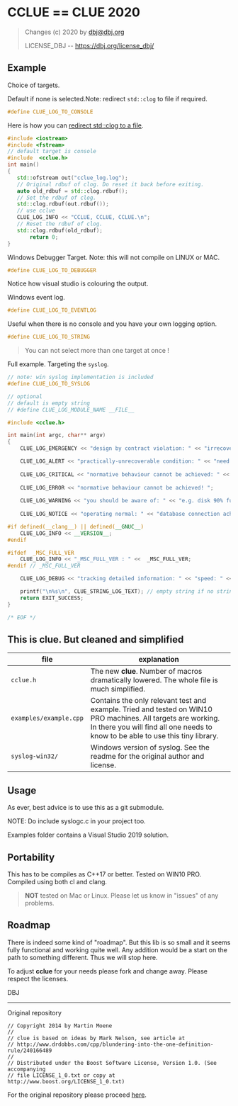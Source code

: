 
# CCLUE == CLUE 2020

> Changes (c) 2020 by dbj@dbj.org
>
> LICENSE_DBJ --  https://dbj.org/license_dbj/

## Example

Choice of targets. 

Default if none is selected.Note: redirect `std::clog` to file if required.
```cpp
#define CLUE_LOG_TO_CONSOLE
```
Here is how you can [redirect std::clog to a file](https://stackoverflow.com/a/34619037).
```cpp
#include <iostream>
#include <fstream>
// default target is console
#include  <cclue.h>
int main()
{
   std::ofstream out("cclue_log.log");
   // Original rdbuf of clog. Do reset it back before exiting.
   auto old_rdbuf = std::clog.rdbuf();
   // Set the rdbuf of clog.
   std::clog.rdbuf(out.rdbuf());
   // use cclue
   CLUE_LOG_INFO << "CCLUE, CCLUE, CCLUE.\n";
   // Reset the rdbuf of clog.
   std::clog.rdbuf(old_rdbuf);
	   return 0;
}
```
Windows Debugger Target. Note: this will not compile on LINUX or MAC. 
```cpp
#define CLUE_LOG_TO_DEBUGGER
```
Notice how visual studio is colouring the output.

Windows event log.
```cpp
#define CLUE_LOG_TO_EVENTLOG 
```
Useful when there is no console and you have your own logging option.
```cpp
#define CLUE_LOG_TO_STRING
```
> You can not select more than one target at once !

Full example. Targeting the `syslog`.
```cpp
// note: win syslog implementation is included
#define CLUE_LOG_TO_SYSLOG

// optional
// default is empty string
// #define CLUE_LOG_MODULE_NAME __FILE__

#include <cclue.h>

int main(int argc, char** argv)
{
	CLUE_LOG_EMERGENCY << "design by contract violation: " << "irrecoverable, terminating...";

	CLUE_LOG_ALERT << "practically-unrecoverable condition: " << "need more memory; trying hard, likely failing...";
	
	CLUE_LOG_CRITICAL << "normative behaviour cannot be achieved: " << "severe error";
	
	CLUE_LOG_ERROR << "normative behaviour cannot be achieved! ";
	
	CLUE_LOG_WARNING << "you should be aware of: " << "e.g. disk 90% full, please free some";
	
	CLUE_LOG_NOTICE << "operating normal: " << "database connection achieved";

#if defined(__clang__) || defined(__GNUC__)
	CLUE_LOG_INFO << __VERSION__;
#endif

#ifdef	_MSC_FULL_VER
	CLUE_LOG_INFO << "_MSC_FULL_VER : " <<  _MSC_FULL_VER;
#endif // _MSC_FULL_VER

	CLUE_LOG_DEBUG << "tracking detailed information: " << "speed: " << 3.14 << " m/s";

	printf("\n%s\n", CLUE_STRING_LOG_TEXT); // empty string if no string logging
	return EXIT_SUCCESS;
}

/* EOF */
```

## This is clue. But cleaned and simplified 

| file | explanation |
|------|-------------|
| `cclue.h` | The new **clue**. Number of macros dramatically lowered. The whole file is much simplified.
| `examples/example.cpp` | Contains the only relevant test and example. Tried and tested on WIN10 PRO machines. All targets are working. In there you will find all one needs to know to be able to use this tiny library.
| `syslog-win32/` | Windows version of syslog. See the readme for the original author and license. |

## Usage

As ever, best advice is to use this as a git submodule. 

NOTE: Do include syslogc.c in your project too. 

Examples folder contains a Visual Studio 2019 solution.

## Portability

This has to be compiles as C++17 or better. Tested on WIN10 PRO. Compiled using both cl and clang.

> **NOT** tested on Mac or Linux. Please let us know in "issues" of any problems.

## Roadmap 

There is indeed some kind of "roadmap". But this lib is so small and it seems fully functional and working quite well. Any addition would be a start on the path to something different. Thus we will stop here.

To adjust **cclue** for your needs please fork and change away. Please respect the licenses.

DBJ


---

Original repository

```
// Copyright 2014 by Martin Moene
//
// clue is based on ideas by Mark Nelson, see article at
// http://www.drdobbs.com/cpp/blundering-into-the-one-definition-rule/240166489
//
// Distributed under the Boost Software License, Version 1.0. (See accompanying
// file LICENSE_1_0.txt or copy at http://www.boost.org/LICENSE_1_0.txt)
```
For the original repository please proceed [here](https://github.com/martinmoene/clue).